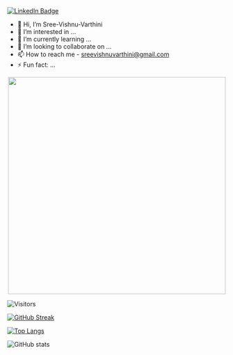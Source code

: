 <div id="badges">
  <a href="https://www.linkedin.com/in/sree-vishnu-varthini-s">
    <img src="https://img.shields.io/badge/LinkedIn-blue?style=for-the-badge&logo=linkedin&logoColor=white" alt="LinkedIn Badge"/>
  </a>
</div>

- 👋 Hi, I’m Sree-Vishnu-Varthini
- 👀 I’m interested in ...
- 🌱 I’m currently learning ...
- 💞️ I’m looking to collaborate on ...
- 📫 How to reach me - sreevishnuvarthini@gmail.com
- ⚡ Fun fact: ...

<div id="header" align="center">
  <img src="https://media.giphy.com/media/v1.Y2lkPTc5MGI3NjExaDNpb29zZG84azNycmI2cnljNHNidDl3ZHR1Y242MW0ycWF5d3NnbSZlcD12MV9pbnRlcm5hbF9naWZfYnlfaWQmY3Q9Zw/L1R1tvI9svkIWwpVYr/giphy.gif" width="500"/>
</div>


![Visitors](https://api.visitorbadge.io/api/visitors?path=https%3A%2F%2Fgithub.com%2FSree-Vishnu-Varthini%2FSree-Vishnu-Varthini%2Fgithub-visitors-badge&label=Profile%20Views&labelColor=%23697689&countColor=%2302066f&style=plastic&labelStyle=none)

[![GitHub Streak](https://github-readme-streak-stats.herokuapp.com?user=Sree-Vishnu-Varthini&theme=codeSTACKr&card_width=850)](https://git.io/streak-stats)

[![Top Langs](https://github-readme-stats-git-masterrstaa-rickstaa.vercel.app/api/top-langs/?username=Sree-Vishnu-Varthini&layout=compact&theme=codeSTACKr&card_width=850&border_color=FFFFFF)](https://github.com/Sree-Vishnu-Varthini/github-readme-stats)

![GitHub stats](https://github-readme-stats.vercel.app/api?username=Sree-Vishnu-Varthini&theme=codeSTACKr&border_color=FFFFFF&card_width=850&show_icons=true)



<!---
Sree-Vishnu-Varthini/Sree-Vishnu-Varthini is a ✨ special ✨ repository because its `README.md` (this file) appears on your GitHub profile.
You can click the Preview link to take a look at your changes.
--->
